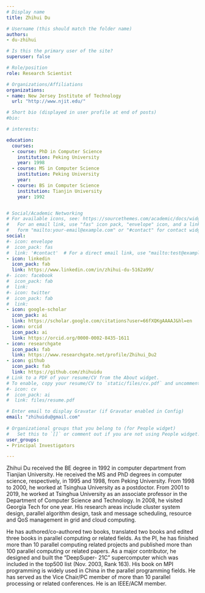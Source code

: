 ```yaml
---
# Display name
title: Zhihui Du

# Username (this should match the folder name)
authors:
- du-zhihui

# Is this the primary user of the site?
superuser: false

# Role/position
role: Research Scientist

# Organizations/Affiliations
organizations:
- name: New Jersey Institute of Technology
  url: "http://www.njit.edu/"

# Short bio (displayed in user profile at end of posts)
#bio: 

# interests:

education:
  courses:
  - course: PhD in Computer Science
    institution: Peking University
    year: 1998
  - course: MS in Computer Science
    institution: Peking University
    year: 
  - course: BS in Computer Science
    institution: Tianjin University
    year: 1992


# Social/Academic Networking
# For available icons, see: https://sourcethemes.com/academic/docs/widgets/#icons
#   For an email link, use "fas" icon pack, "envelope" icon, and a link in the
#   form "mailto:your-email@example.com" or "#contact" for contact widget.
social:
#- icon: envelope
#  icon_pack: fas
#  link: '#contact'  # For a direct email link, use "mailto:test@example.org".
- icon: linkedin
  icon_pack: fab
  link: https://www.linkedin.com/in/zhihui-du-5162a99/
#- icon: facebook
#  icon_pack: fab
#  link: 
#- icon: twitter
#  icon_pack: fab
#  link: 
- icon: google-scholar
  icon_pack: ai
  link: https://scholar.google.com/citations?user=66fXQKgAAAAJ&hl=en
- icon: orcid
  icon_pack: ai
  link: https://orcid.org/0000-0002-8435-1611
- icon: researchgate
  icon_pack: fab
  link: https://www.researchgate.net/profile/Zhihui_Du2
- icon: github
  icon_pack: fab
  link: https://github.com/zhihuidu
# Link to a PDF of your resume/CV from the About widget.
# To enable, copy your resume/CV to `static/files/cv.pdf` and uncomment the lines below.  
#- icon: cv
#  icon_pack: ai
#  link: files/resume.pdf

# Enter email to display Gravatar (if Gravatar enabled in Config)
email: "zhihuidu@gmail.com"
  
# Organizational groups that you belong to (for People widget)
#   Set this to `[]` or comment out if you are not using People widget.  
user_groups:
- Principal Investigators

---
```


Zhihui Du received the BE degree in 1992 in computer department from
Tianjian University. He received the MS and PhD degrees in computer science,
respectively, in 1995 and 1998, from Peking University. From
1998 to 2000, he worked at Tsinghua University as a postdoctor. From
2001 to 2019, he worked at Tsinghua University as an associate professor
in the Department of Computer Science and Technology. In 2008, he visited
Georgia Tech for one year. His research areas include cluster system design,
parallel algorithm design, task and message scheduling, resource and QoS
management in grid and cloud computing.

He has authored/co-authored two books, translated two books and edited three
books in parallel computing or related fields. As the PI, he has finished
more than 10 parallel computing related projects and published more than 100
parallel computing or related papers. As a major contributor, he designed
and built the “DeepSuper- 21C” supercomputer which was included in the
top500 list (Nov. 2003, Rank 163). His book on MPI programming is widely
used in China in the parallel programming fields. He has served as the Vice
Chair/PC member of more than 10 parallel processing or related conferences.
He is an IEEE/ACM member.
